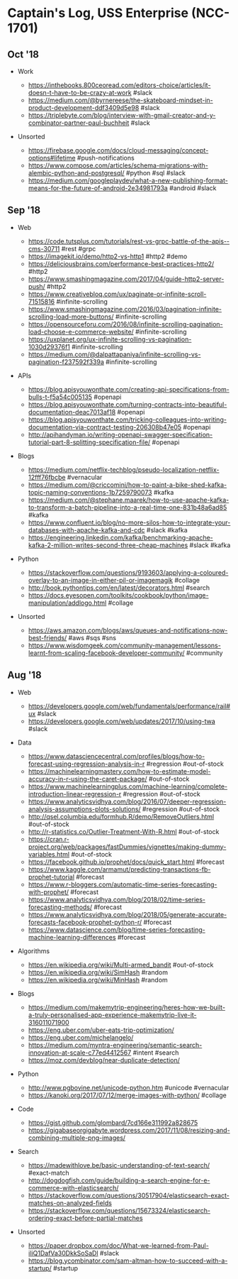 # Captain's Log, USS Enterprise (NCC-1701)

## Oct '18

* Work
  - https://inthebooks.800ceoread.com/editors-choice/articles/it-doesn-t-have-to-be-crazy-at-work #slack
  - https://medium.com/@byrnereese/the-skateboard-mindset-in-product-development-ddf3409d5e98 #slack
  - https://triplebyte.com/blog/interview-with-gmail-creator-and-y-combinator-partner-paul-buchheit #slack

* Unsorted
  - https://firebase.google.com/docs/cloud-messaging/concept-options#lifetime #push-notifications
  - https://www.compose.com/articles/schema-migrations-with-alembic-python-and-postgresql/ #python #sql #slack
  - https://medium.com/googleplaydev/what-a-new-publishing-format-means-for-the-future-of-android-2e34981793a #android #slack

## Sep '18

* Web
  - https://code.tutsplus.com/tutorials/rest-vs-grpc-battle-of-the-apis--cms-30711 #rest #grpc
  - https://imagekit.io/demo/http2-vs-http1 #http2 #demo
  - https://deliciousbrains.com/performance-best-practices-http2/ #http2
  - https://www.smashingmagazine.com/2017/04/guide-http2-server-push/ #http2
  - https://www.creativebloq.com/ux/paginate-or-infinite-scroll-71515816 #infinite-scrolling
  - https://www.smashingmagazine.com/2016/03/pagination-infinite-scrolling-load-more-buttons/ #infinite-scrolling
  - https://opensourceforu.com/2016/08/infinite-scrolling-pagination-load-choose-e-commerce-website/ #infinite-scrolling
  - https://uxplanet.org/ux-infinite-scrolling-vs-pagination-1030d29376f1 #infinite-scrolling
  - https://medium.com/@dalpattapaniya/infinite-scrolling-vs-pagination-f237592f339a #infinite-scrolling

* APIs
  - https://blog.apisyouwonthate.com/creating-api-specifications-from-bulls-t-f5a54c005135 #openapi
  - https://blog.apisyouwonthate.com/turning-contracts-into-beautiful-documentation-deac7013af18 #openapi
  - https://blog.apisyouwonthate.com/tricking-colleagues-into-writing-documentation-via-contract-testing-206308b47e05 #openapi
  - http://apihandyman.io/writing-openapi-swagger-specification-tutorial-part-8-splitting-specification-file/ #openapi

* Blogs
  - https://medium.com/netflix-techblog/pseudo-localization-netflix-12fff76fbcbe #vernacular
  - https://medium.com/@criccomini/how-to-paint-a-bike-shed-kafka-topic-naming-conventions-1b7259790073 #kafka
  - https://medium.com/@stephane.maarek/how-to-use-apache-kafka-to-transform-a-batch-pipeline-into-a-real-time-one-831b48a6ad85 #kafka
  - https://www.confluent.io/blog/no-more-silos-how-to-integrate-your-databases-with-apache-kafka-and-cdc #slack #kafka
  - https://engineering.linkedin.com/kafka/benchmarking-apache-kafka-2-million-writes-second-three-cheap-machines #slack #kafka

* Python
  - https://stackoverflow.com/questions/9193603/applying-a-coloured-overlay-to-an-image-in-either-pil-or-imagemagik #collage
  - http://book.pythontips.com/en/latest/decorators.html #search
  - https://docs.eyesopen.com/toolkits/cookbook/python/image-manipulation/addlogo.html #collage

* Unsorted
  - https://aws.amazon.com/blogs/aws/queues-and-notifications-now-best-friends/ #aws #sqs #sns
  - https://www.wisdomgeek.com/community-management/lessons-learnt-from-scaling-facebook-developer-community/ #community

## Aug '18

* Web
  - https://developers.google.com/web/fundamentals/performance/rail#ux #slack
  - https://developers.google.com/web/updates/2017/10/using-twa #slack

* Data
  - https://www.datasciencecentral.com/profiles/blogs/how-to-forecast-using-regression-analysis-in-r #regression #out-of-stock
  - https://machinelearningmastery.com/how-to-estimate-model-accuracy-in-r-using-the-caret-package/ #out-of-stock
  - https://www.machinelearningplus.com/machine-learning/complete-introduction-linear-regression-r #regression #out-of-stock
  - https://www.analyticsvidhya.com/blog/2016/07/deeper-regression-analysis-assumptions-plots-solutions/ #regression #out-of-stock
  - http://qsel.columbia.edu/formhub.R/demo/RemoveOutliers.html #out-of-stock
  - http://r-statistics.co/Outlier-Treatment-With-R.html #out-of-stock
  - https://cran.r-project.org/web/packages/fastDummies/vignettes/making-dummy-variables.html #out-of-stock
  - https://facebook.github.io/prophet/docs/quick_start.html #forecast
  - https://www.kaggle.com/armamut/predicting-transactions-fb-prophet-tutorial #forecast
  - https://www.r-bloggers.com/automatic-time-series-forecasting-with-prophet/ #forecast
  - https://www.analyticsvidhya.com/blog/2018/02/time-series-forecasting-methods/ #forecast
  - https://www.analyticsvidhya.com/blog/2018/05/generate-accurate-forecasts-facebook-prophet-python-r/ #forecast
  - https://www.datascience.com/blog/time-series-forecasting-machine-learning-differences #forecast

* Algorithms
  - https://en.wikipedia.org/wiki/Multi-armed_bandit #out-of-stock
  - https://en.wikipedia.org/wiki/SimHash #random
  - https://en.wikipedia.org/wiki/MinHash #random

* Blogs
  - https://medium.com/makemytrip-engineering/heres-how-we-built-a-truly-personalised-app-experience-makemytrip-live-it-316011071900
  - https://eng.uber.com/uber-eats-trip-optimization/
  - https://eng.uber.com/michelangelo/
  - https://medium.com/myntra-engineering/semantic-search-innovation-at-scale-c77ed4412567 #intent #search
  - https://moz.com/devblog/near-duplicate-detection/

* Python
  - http://www.pgbovine.net/unicode-python.htm #unicode #vernacular
  - https://kanoki.org/2017/07/12/merge-images-with-python/ #collage

* Code
  - https://gist.github.com/glombard/7cd166e311992a828675
  - https://gigabaseorgigabyte.wordpress.com/2017/11/08/resizing-and-combining-multiple-png-images/

* Search
  - https://madewithlove.be/basic-understanding-of-text-search/ #exact-match
  - http://dogdogfish.com/guide/building-a-search-engine-for-e-commerce-with-elasticsearch/
  - https://stackoverflow.com/questions/30517904/elasticsearch-exact-matches-on-analyzed-fields
  - https://stackoverflow.com/questions/15673324/elasticsearch-ordering-exact-before-partial-matches

* Unsorted
  - https://paper.dropbox.com/doc/What-we-learned-from-Paul-iliQ1DafVa30DkkSoSaDl #slack
  - https://blog.ycombinator.com/sam-altman-how-to-succeed-with-a-startup/ #startup
